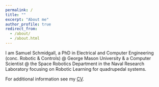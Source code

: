 ```yaml
---
permalink: /
title: ""
excerpt: "About me"
author_profile: true
redirect_from: 
  - /about/
  - /about.html
---
```


I am Samuel Schmidgall, a PhD in Electrical and Computer 
Engineering (conc. Robotic & Controls) @ George Mason University & a 
Computer Scientist @ 
the Space Robotics Department in the Naval Research Laboratory focusing on 
Robotic Learning for quadrupedal systems. 



For additional information see my [CV](/_data/SamuelSchmidgallCV.pdf).
